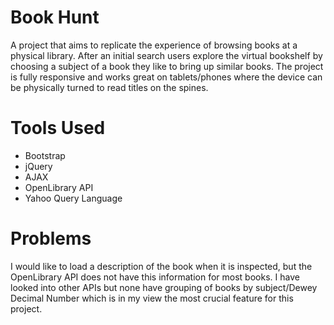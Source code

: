 # Book Hunt
A project that aims to replicate the experience of browsing books at a physical library. After an initial search users explore the virtual bookshelf by choosing a subject of a book they like to bring up similar books. The project is fully responsive and works great on tablets/phones where the device can be physically turned to read titles on the spines.

# Tools Used
* Bootstrap
* jQuery
* AJAX
* OpenLibrary API
* Yahoo Query Language

# Problems
I would like to load a description of the book when it is inspected, but the OpenLibrary API does not have this information for most books. I have looked into other APIs but none have grouping of books by subject/Dewey Decimal Number which is in my view the most crucial feature for this project.
